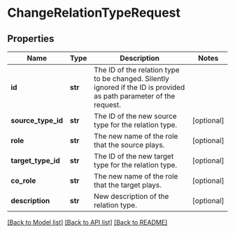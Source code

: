 # ChangeRelationTypeRequest

## Properties
Name | Type | Description | Notes
------------ | ------------- | ------------- | -------------
**id** | **str** | The ID of the relation type to be changed. Silently ignored if the ID is provided as path parameter of the request. | 
**source_type_id** | **str** | The ID of the new source type for the relation type. | [optional] 
**role** | **str** | The new name of the role that the source plays. | [optional] 
**target_type_id** | **str** | The ID of the new target type for the relation type. | [optional] 
**co_role** | **str** | The new  name of the role that the target plays. | [optional] 
**description** | **str** | New description of the relation type. | [optional] 

[[Back to Model list]](../README.md#documentation-for-models) [[Back to API list]](../README.md#documentation-for-api-endpoints) [[Back to README]](../README.md)


